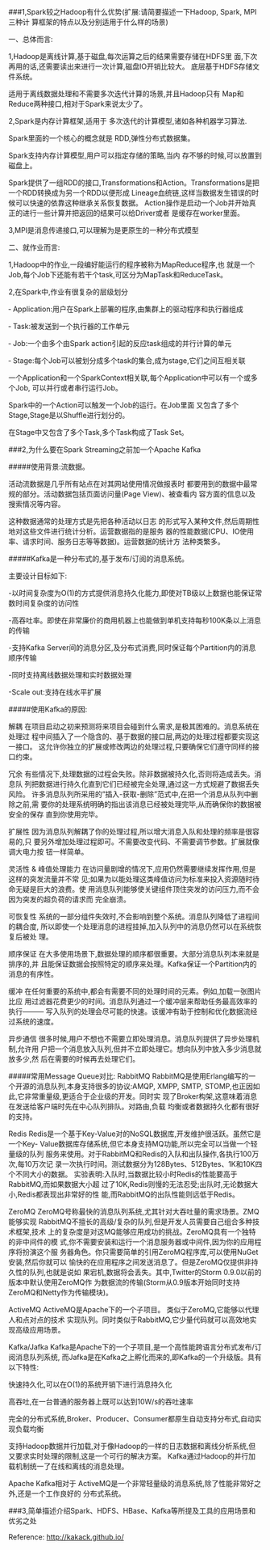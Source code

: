###1,Spark较之Hadoop有什么优势(扩展:请简要描述一下Hadoop, Spark, MPI三种计
算框架的特点以及分别适用于什么样的场景)

一、总体而言: 

1,Hadoop是离线计算,基于磁盘,每次运算之后的结果需要存储在HDFS里
面,下次再用的话,还需要读出来进行一次计算,磁盘IO开销比较大。
底层基于HDFS存储文件系统。

适用于离线数据处理和不需要多次迭代计算的场景,并且Hadoop只有
Map和Reduce两种接口,相对于Spark来说太少了。 

2,Spark是内存计算框架,适用于
多次迭代的计算模型,诸如各种机器学习算法.

Spark里面的一个核心的概念就是
RDD,弹性分布式数据集。

Spark支持内存计算模型,用户可以指定存储的策略,当内
存不够的时候,可以放置到磁盘上。

Spark提供了一组RDD的接口,Transformations和Action。Transformations是把一个RDD转换成为另一个RDD以便形成
Lineage血统链,这样当数据发生错误的时候可以快速的依靠这种继承关系恢复数据。
Action操作是启动一个Job并开始真正的进行一些计算并把返回的结果可以给Driver或者
是缓存在worker里面。 

3,MPI是消息传递接口,可以理解为是更原生的一种分布式模型

二、就作业而言: 

1,Hadoop中的作业,一段编好能运行的程序被称为MapReduce程序,也
就是一个Job,每个Job下还能有若干个task,可区分为MapTask和ReduceTask。

2,在Spark中,作业有很复杂的层级划分

‐ Application:用户在Spark上部署的程序,由集群上的驱动程序和执行器组成 

‐ Task:被发送到一个执行器的工作单元 

‐ Job:一个由多个由Spark action引起的反应task组成的并行计算的单元 

‐ Stage:每个Job可以被划分成多个task的集合,成为stage,它们之间互相关联 

一个Application和一个SparkContext相关联,每个Application中可以有一个或多个Job,
可以并行或者串行运行Job。

Spark中的一个Action可以触发一个Job的运行。在Job里面
又包含了多个Stage,Stage是以Shuffle进行划分的。

在Stage中又包含了多个Task,多个Task构成了Task Set。


###2,为什么要在Spark Streaming之前加一个Apache Kafka

#####使用背景:流数据。 

活动流数据是几乎所有站点在对其网站使用情况做报表时
都要用到的数据中最常规的部分。活动数据包括页面访问量(Page View)、被查看内
容方面的信息以及搜索情况等内容。

这种数据通常的处理方式是先把各种活动以日志
的形式写入某种文件,然后周期性地对这些文件进行统计分析。运营数据指的是服务
器的性能数据(CPU、IO使用率、请求时间、服务日志等等数据)。运营数据的统计方
法种类繁多。


#####Kafka是一种分布式的,基于发布/订阅的消息系统。

主要设计目标如下:

-以时间复杂度为O(1)的方式提供消息持久化能力,即使对TB级以上数据也能保证常
数时间复杂度的访问性

-高吞吐率。即使在非常廉价的商用机器上也能做到单机支持每秒100K条以上消息的传输

-支持Kafka Server间的消息分区,及分布式消费,同时保证每个Partition内的消息顺序传输

-同时支持离线数据处理和实时数据处理

-Scale out:支持在线水平扩展


#####使用Kafka的原因:

解耦
在项目启动之初来预测将来项目会碰到什么需求,是极其困难的。消息系统在处理过
程中间插入了一个隐含的、基于数据的接口层,两边的处理过程都要实现这一接口。
这允许你独立的扩展或修改两边的处理过程,只要确保它们遵守同样的接口约束。

冗余
有些情况下,处理数据的过程会失败。除非数据被持久化,否则将造成丢失。消息队
列把数据进行持久化直到它们已经被完全处理,通过这一方式规避了数据丢失风险。
许多消息队列所采用的”插入-获取-删除”范式中,在把一个消息从队列中删除之前,需
要你的处理系统明确的指出该消息已经被处理完毕,从而确保你的数据被安全的保存
直到你使用完毕。


扩展性
因为消息队列解耦了你的处理过程,所以增大消息入队和处理的频率是很容易的,只
要另外增加处理过程即可。不需要改变代码、不需要调节参数。扩展就像调大电力按
钮一样简单。

灵活性 & 峰值处理能力
在访问量剧增的情况下,应用仍然需要继续发挥作用,但是这样的突发流量并不常
见;如果为以能处理这类峰值访问为标准来投入资源随时待命无疑是巨大的浪费。使
用消息队列能够使关键组件顶住突发的访问压力,而不会因为突发的超负荷的请求而
完全崩溃。


可恢复性
系统的一部分组件失效时,不会影响到整个系统。消息队列降低了进程间的耦合度,
所以即使一个处理消息的进程挂掉,加入队列中的消息仍然可以在系统恢复后被处
理。

顺序保证
在大多使用场景下,数据处理的顺序都很重要。大部分消息队列本来就是排序的,并
且能保证数据会按照特定的顺序来处理。Kafka保证一个Partition内的消息的有序性。

缓冲
在任何重要的系统中,都会有需要不同的处理时间的元素。例如,加载一张图片比应
用过滤器花费更少的时间。消息队列通过一个缓冲层来帮助任务最高效率的执行———
写入队列的处理会尽可能的快速。该缓冲有助于控制和优化数据流经过系统的速度。


异步通信
很多时候,用户不想也不需要立即处理消息。消息队列提供了异步处理机制,允许用
户把一个消息放入队列,但并不立即处理它。想向队列中放入多少消息就放多少,然
后在需要的时候再去处理它们。


#####常用Message Queue对比:
RabbitMQ
RabbitMQ是使用Erlang编写的一个开源的消息队列,本身支持很多的协议:AMQP,
XMPP, SMTP, STOMP,也正因如此,它非常重量级,更适合于企业级的开发。同时实
现了Broker构架,这意味着消息在发送给客户端时先在中心队列排队。对路由,负载
均衡或者数据持久化都有很好的支持。

Redis
Redis是一个基于Key-Value对的NoSQL数据库,开发维护很活跃。虽然它是一个Key-
Value数据库存储系统,但它本身支持MQ功能,所以完全可以当做一个轻量级的队列
服务来使用。对于RabbitMQ和Redis的入队和出队操作,各执行100万次,每10万次记
录一次执行时间。测试数据分为128Bytes、512Bytes、1K和10K四个不同大小的数据。
实验表明:入队时,当数据比较小时Redis的性能要高于RabbitMQ,而如果数据大小超
过了10K,Redis则慢的无法忍受;出队时,无论数据大小,Redis都表现出非常好的性
能,而RabbitMQ的出队性能则远低于Redis。

ZeroMQ
ZeroMQ号称最快的消息队列系统,尤其针对大吞吐量的需求场景。ZMQ能够实现
RabbitMQ不擅长的高级/复杂的队列,但是开发人员需要自己组合多种技术框架,技术
上的复杂度是对这MQ能够应用成功的挑战。ZeroMQ具有一个独特的非中间件的模
式,你不需要安装和运行一个消息服务器或中间件,因为你的应用程序将扮演这个服
务器角色。你只需要简单的引用ZeroMQ程序库,可以使用NuGet安装,然后你就可以
愉快的在应用程序之间发送消息了。但是ZeroMQ仅提供非持久性的队列,也就是说如
果宕机,数据将会丢失。其中,Twitter的Storm 0.9.0以前的版本中默认使用ZeroMQ作
为数据流的传输(Storm从0.9版本开始同时支持ZeroMQ和Netty作为传输模块)。

ActiveMQ
ActiveMQ是Apache下的一个子项目。 类似于ZeroMQ,它能够以代理人和点对点的技术
实现队列。同时类似于RabbitMQ,它少量代码就可以高效地实现高级应用场景。

Kafka/Jafka
Kafka是Apache下的一个子项目,是一个高性能跨语言分布式发布/订阅消息队列系统,
而Jafka是在Kafka之上孵化而来的,即Kafka的一个升级版。具有以下特性:

快速持久化,可以在O(1)的系统开销下进行消息持久化

高吞吐,在一台普通的服务器上既可以达到10W/s的吞吐速率

完全的分布式系统,Broker、Producer、Consumer都原生自动支持分布式,自动实现负载均衡

支持Hadoop数据并行加载,对于像Hadoop的一样的日志数据和离线分析系统,但又要求实时处理的限制,这是一个可行的解决方案。
Kafka通过Hadoop的并行加载机制统一了在线和离线的消息处理。

Apache Kafka相对于
ActiveMQ是一个非常轻量级的消息系统,除了性能非常好之外,还是一个工作良好的
分布式系统。

###3,简单描述介绍Spark、HDFS、HBase、Kafka等所提及工具的应用场景和优劣之处


Reference:
http://kakack.github.io/
